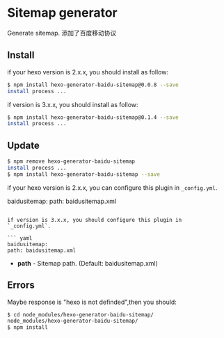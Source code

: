 # Sitemap generator

 Generate sitemap.
添加了百度移动协议
 ## Install

 if your hexo version is 2.x.x, you should install as follow:

 ``` bash
 $ npm install hexo-generator-baidu-sitemap@0.0.8 --save
 install process ...
 ```

 if version is 3.x.x, you should install as follow:

 ``` bash
 $ npm install hexo-generator-baidu-sitemap@0.1.4 --save
 install process ...
 ```

 ## Update

 ``` bash
 $ npm remove hexo-generator-baidu-sitemap
 install process ...
 $ npm install hexo-generator-baidu-sitemap --save
 ```

 if your hexo version is 2.x.x, you can configure this plugin in `_config.yml`.
 
 baidusitemap:
     path: baidusitemap.xml
 ```

 if version is 3.x.x, you should configure this plugin in `_config.yml`.

 ``` yaml
 baidusitemap:
 path: baidusitemap.xml

 ```

 - **path** - Sitemap path. (Default: baidusitemap.xml)

 ## Errors

 Maybe response is "hexo is not definded",then you should:

 ``` bash
 $ cd node_modules/hexo-generator-baidu-sitemap/
 node_modules/hexo-generator-baidu-sitemap/
 $ npm install
 ```

